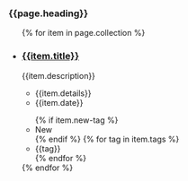 
<div class="grid-row grid-gap">
  <div class=" {{page.collection-class | default: 'tablet:grid-col-6'}}">
    <h3 class="site-preview-heading margin-top-0">{{page.heading}}</h3>
    <ul class="usa-collection">
        {% for item in page.collection %}
        <li class="usa-collection__item">
            <div class="usa-collection__body">
                <h3 class="usa-collection__heading">
                    <a
                    class="usa-link"
                    href="{{item.link}}">
                        {{item.title}}
                    </a>
                </h3>
                <p class="usa-collection__description">
                    {{item.description}}
                </p>
                <ul class="usa-collection__meta" aria-label="More information">
                    <li class="usa-collection__meta-item">
                        {{item.details}}
                    </li>
                    <li class="usa-collection__meta-item">
                        <time datetime="2020-09-30T12:00:00+01:00">{{item.date}}</time>
                    </li>
                </ul>
                <ul class="usa-collection__meta" aria-label="Topics">
                {% if item.new-tag %}
                    <li class="usa-collection__meta-item usa-tag usa-tag--new">New</li>
                {% endif %}
                {% for tag in item.tags %}
                    <li class="usa-collection__meta-item usa-tag">{{tag}}</li>
                {% endfor %}
                </ul>
            </div>
        </li>
        {% endfor %}
    </ul>
  </div>
</div>